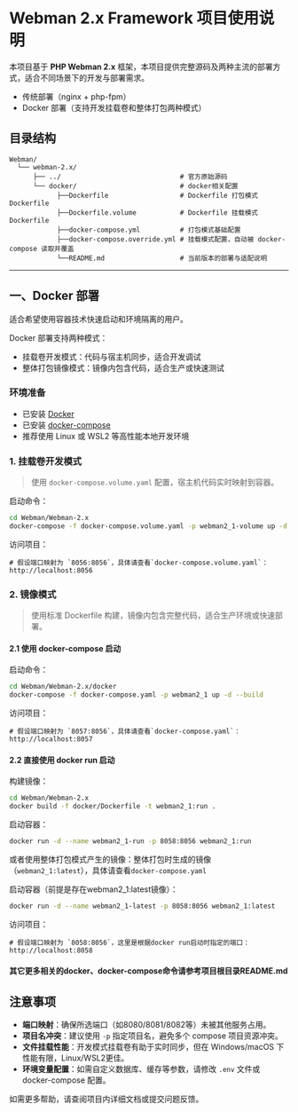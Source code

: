 # Webman 2.x Framework 项目使用说明

本项目基于 **PHP Webman 2.x** 框架，本项目提供完整源码及两种主流的部署方式，适合不同场景下的开发与部署需求。

- 传统部署（nginx + php-fpm）
- Docker 部署（支持开发挂载卷和整体打包两种模式）

## 目录结构

```text
Webman/
  └── webman-2.x/
      ├── ../                              # 官方原始源码
      └── docker/                          # docker相关配置
            ├──Dockerfile                  # Dockerfile 打包模式Dockerfile
            ├──Dockerfile.volume           # Dockerfile 挂载模式Dockerfile
            ├──docker-compose.yml          # 打包模式基础配置
            ├──docker-compose.override.yml # 挂载模式配置，自动被 docker-compose 读取并覆盖
            └──README.md                   # 当前版本的部署与适配说明
```

---

## 一、Docker 部署

适合希望使用容器技术快速启动和环境隔离的用户。

Docker 部署支持两种模式：

- 挂载卷开发模式：代码与宿主机同步，适合开发调试
- 整体打包镜像模式：镜像内包含代码，适合生产或快速测试

### 环境准备

- 已安装 [Docker](https://docs.docker.com/get-docker/)
- 已安装 [docker-compose](https://docs.docker.com/compose/install/)
- 推荐使用 Linux 或 WSL2 等高性能本地开发环境

### 1. 挂载卷开发模式

> 使用 `docker-compose.volume.yaml` 配置，宿主机代码实时映射到容器。

启动命令：

```bash
cd Webman/Webman-2.x
docker-compose -f docker-compose.volume.yaml -p webman2_1-volume up -d --build
```

访问项目：

```
# 假设端口映射为 `8056:8056`，具体请查看`docker-compose.volume.yaml`：
http://localhost:8056
```

### 2. 镜像模式

> 使用标准 Dockerfile 构建，镜像内包含完整代码，适合生产环境或快速部署。

#### 2.1 使用 docker-compose 启动

启动命令：

```bash
cd Webman/Webman-2.x/docker
docker-compose -f docker-compose.yaml -p webman2_1 up -d --build
```

访问项目：

```
# 假设端口映射为 `8057:8056`，具体请查看`docker-compose.yaml`：
http://localhost:8057
```

#### 2.2 直接使用 docker run 启动

构建镜像：

```bash
cd Webman/Webman-2.x
docker build -f docker/Dockerfile -t webman2_1:run .
```

启动容器：

```bash
docker run -d --name webman2_1-run -p 8058:8056 webman2_1:run
```

或者使用整体打包模式产生的镜像：整体打包时生成的镜像（`webman2_1:latest`），具体请查看`docker-compose.yaml`

启动容器（前提是存在webman2_1:latest镜像）：

```bash
docker run -d --name webman2_1-latest -p 8058:8056 webman2_1:latest
```

访问项目：

```
# 假设端口映射为 `8058:8056`，这里是根据docker run启动时指定的端口：
http://localhost:8058
```

#### 其它更多相关的docker、docker-compose命令请参考项目根目录README.md

## 注意事项

- **端口映射**：确保所选端口（如8080/8081/8082等）未被其他服务占用。
- **项目名冲突**：建议使用 `-p` 指定项目名，避免多个 compose 项目资源冲突。
- **文件挂载性能**：开发模式挂载卷有助于实时同步，但在 Windows/macOS 下性能有限，Linux/WSL2更佳。
- **环境变量配置**：如需自定义数据库、缓存等参数，请修改 `.env` 文件或 docker-compose 配置。

如需更多帮助，请查阅项目内详细文档或提交问题反馈。
